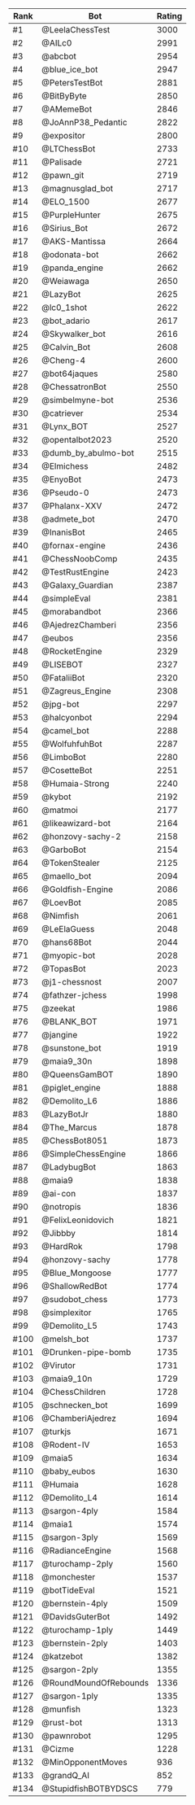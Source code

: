 Rank|Bot|Rating
---|---|---
#1|@LeelaChessTest|3000
#2|@AILc0|2991
#3|@abcbot|2954
#4|@blue_ice_bot|2947
#5|@PetersTestBot|2881
#6|@BitByByte|2850
#7|@AMemeBot|2846
#8|@JoAnnP38_Pedantic|2822
#9|@expositor|2800
#10|@LTChessBot|2733
#11|@Palisade|2721
#12|@pawn_git|2719
#13|@magnusglad_bot|2717
#14|@ELO_1500|2677
#15|@PurpleHunter|2675
#16|@Sirius_Bot|2672
#17|@AKS-Mantissa|2664
#18|@odonata-bot|2662
#19|@panda_engine|2662
#20|@Weiawaga|2650
#21|@LazyBot|2625
#22|@lc0_1shot|2622
#23|@bot_adario|2617
#24|@Skywalker_bot|2616
#25|@Calvin_Bot|2608
#26|@Cheng-4|2600
#27|@bot64jaques|2580
#28|@ChessatronBot|2550
#29|@simbelmyne-bot|2536
#30|@catriever|2534
#31|@Lynx_BOT|2527
#32|@opentalbot2023|2520
#33|@dumb_by_abulmo-bot|2515
#34|@Elmichess|2482
#35|@EnyoBot|2473
#36|@Pseudo-0|2473
#37|@Phalanx-XXV|2472
#38|@admete_bot|2470
#39|@InanisBot|2465
#40|@fornax-engine|2436
#41|@ChessNoobComp|2435
#42|@TestRustEngine|2423
#43|@Galaxy_Guardian|2387
#44|@simpleEval|2381
#45|@morabandbot|2366
#46|@AjedrezChamberi|2356
#47|@eubos|2356
#48|@RocketEngine|2329
#49|@LISEBOT|2327
#50|@FataliiBot|2320
#51|@Zagreus_Engine|2308
#52|@jpg-bot|2297
#53|@halcyonbot|2294
#54|@camel_bot|2288
#55|@WolfuhfuhBot|2287
#56|@LimboBot|2280
#57|@CosetteBot|2251
#58|@Humaia-Strong|2240
#59|@kybot|2192
#60|@matmoi|2177
#61|@likeawizard-bot|2164
#62|@honzovy-sachy-2|2158
#63|@GarboBot|2154
#64|@TokenStealer|2125
#65|@maello_bot|2094
#66|@Goldfish-Engine|2086
#67|@LoevBot|2085
#68|@Nimfish|2061
#69|@LeElaGuess|2048
#70|@hans68Bot|2044
#71|@myopic-bot|2028
#72|@TopasBot|2023
#73|@j1-chessnost|2007
#74|@fathzer-jchess|1998
#75|@zeekat|1986
#76|@BLANK_BOT|1971
#77|@jangine|1922
#78|@sunstone_bot|1919
#79|@maia9_30n|1898
#80|@QueensGamBOT|1890
#81|@piglet_engine|1888
#82|@Demolito_L6|1886
#83|@LazyBotJr|1880
#84|@The_Marcus|1878
#85|@ChessBot8051|1873
#86|@SimpleChessEngine|1866
#87|@LadybugBot|1863
#88|@maia9|1838
#89|@ai-con|1837
#90|@notropis|1836
#91|@FelixLeonidovich|1821
#92|@Jibbby|1814
#93|@HardRok|1798
#94|@honzovy-sachy|1778
#95|@Blue_Mongoose|1777
#96|@ShallowRedBot|1774
#97|@sudobot_chess|1773
#98|@simplexitor|1765
#99|@Demolito_L5|1743
#100|@melsh_bot|1737
#101|@Drunken-pipe-bomb|1735
#102|@Virutor|1731
#103|@maia9_10n|1729
#104|@ChessChildren|1728
#105|@schnecken_bot|1699
#106|@ChamberiAjedrez|1694
#107|@turkjs|1671
#108|@Rodent-IV|1653
#109|@maia5|1634
#110|@baby_eubos|1630
#111|@Humaia|1628
#112|@Demolito_L4|1614
#113|@sargon-4ply|1584
#114|@maia1|1574
#115|@sargon-3ply|1569
#116|@RadianceEngine|1568
#117|@turochamp-2ply|1560
#118|@monchester|1537
#119|@botTideEval|1521
#120|@bernstein-4ply|1509
#121|@DavidsGuterBot|1492
#122|@turochamp-1ply|1449
#123|@bernstein-2ply|1403
#124|@katzebot|1382
#125|@sargon-2ply|1355
#126|@RoundMoundOfRebounds|1336
#127|@sargon-1ply|1335
#128|@munfish|1323
#129|@rust-bot|1313
#130|@pawnrobot|1295
#131|@Cizme|1228
#132|@MinOpponentMoves|936
#133|@grandQ_AI|852
#134|@StupidfishBOTBYDSCS|779
